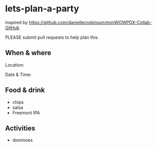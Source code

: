 # lets-plan-a-party
inspired by https://github.com/daniellecrobinson/miniWOWPDX-Collab-GitHub

PLEASE submit pull requests to help plan this.

## When & where

Location:

Date & Time:

## Food & drink

- chips
- salsa
- Freemont IPA

## Activities

- dominoes

